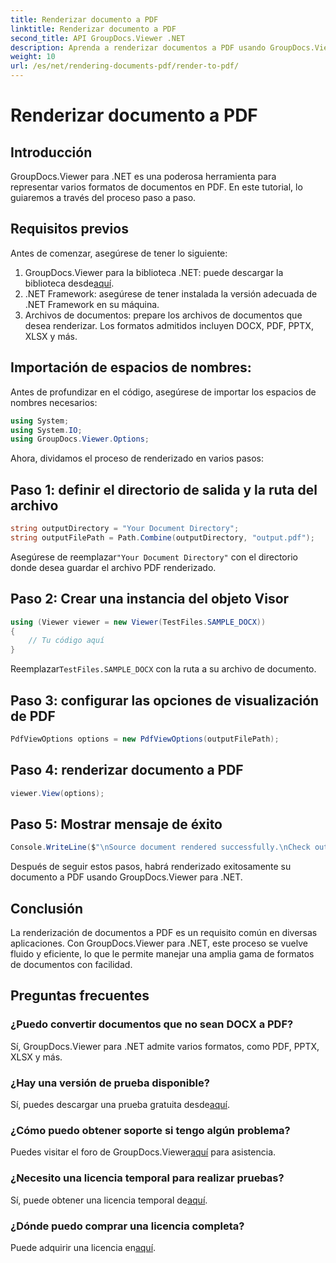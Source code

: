 ```yaml
---
title: Renderizar documento a PDF
linktitle: Renderizar documento a PDF
second_title: API GroupDocs.Viewer .NET
description: Aprenda a renderizar documentos a PDF usando GroupDocs.Viewer para .NET. Guía paso a paso con requisitos previos y preguntas frecuentes incluidas.
weight: 10
url: /es/net/rendering-documents-pdf/render-to-pdf/
---
```


# Renderizar documento a PDF

## Introducción
GroupDocs.Viewer para .NET es una poderosa herramienta para representar varios formatos de documentos en PDF. En este tutorial, lo guiaremos a través del proceso paso a paso.
## Requisitos previos

Antes de comenzar, asegúrese de tener lo siguiente:
1.  GroupDocs.Viewer para la biblioteca .NET: puede descargar la biblioteca desde[aquí](https://releases.groupdocs.com/viewer/net/).
2. .NET Framework: asegúrese de tener instalada la versión adecuada de .NET Framework en su máquina.
3. Archivos de documentos: prepare los archivos de documentos que desea renderizar. Los formatos admitidos incluyen DOCX, PDF, PPTX, XLSX y más.

## Importación de espacios de nombres:
Antes de profundizar en el código, asegúrese de importar los espacios de nombres necesarios:
```csharp
using System;
using System.IO;
using GroupDocs.Viewer.Options;
```

Ahora, dividamos el proceso de renderizado en varios pasos:
## Paso 1: definir el directorio de salida y la ruta del archivo
```csharp
string outputDirectory = "Your Document Directory";
string outputFilePath = Path.Combine(outputDirectory, "output.pdf");
```
 Asegúrese de reemplazar`"Your Document Directory"` con el directorio donde desea guardar el archivo PDF renderizado.
## Paso 2: Crear una instancia del objeto Visor
```csharp
using (Viewer viewer = new Viewer(TestFiles.SAMPLE_DOCX))
{
    // Tu código aquí
}
```
 Reemplazar`TestFiles.SAMPLE_DOCX` con la ruta a su archivo de documento.
## Paso 3: configurar las opciones de visualización de PDF
```csharp
PdfViewOptions options = new PdfViewOptions(outputFilePath);
```
## Paso 4: renderizar documento a PDF
```csharp
viewer.View(options);
```
## Paso 5: Mostrar mensaje de éxito
```csharp
Console.WriteLine($"\nSource document rendered successfully.\nCheck output in {outputDirectory}.");
```
Después de seguir estos pasos, habrá renderizado exitosamente su documento a PDF usando GroupDocs.Viewer para .NET.

## Conclusión
La renderización de documentos a PDF es un requisito común en diversas aplicaciones. Con GroupDocs.Viewer para .NET, este proceso se vuelve fluido y eficiente, lo que le permite manejar una amplia gama de formatos de documentos con facilidad.
## Preguntas frecuentes
### ¿Puedo convertir documentos que no sean DOCX a PDF?
Sí, GroupDocs.Viewer para .NET admite varios formatos, como PDF, PPTX, XLSX y más.
### ¿Hay una versión de prueba disponible?
 Sí, puedes descargar una prueba gratuita desde[aquí](https://releases.groupdocs.com/).
### ¿Cómo puedo obtener soporte si tengo algún problema?
 Puedes visitar el foro de GroupDocs.Viewer[aquí](https://forum.groupdocs.com/c/viewer/9) para asistencia.
### ¿Necesito una licencia temporal para realizar pruebas?
 Sí, puede obtener una licencia temporal de[aquí](https://purchase.groupdocs.com/temporary-license/).
### ¿Dónde puedo comprar una licencia completa?
 Puede adquirir una licencia en[aquí](https://purchase.groupdocs.com/buy).